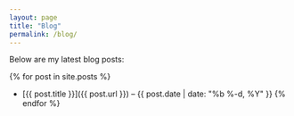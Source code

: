 ```yaml
---
layout: page
title: "Blog"
permalink: /blog/
---
```


Below are my latest blog posts:

{% for post in site.posts %}
  - [{{ post.title }}]({{ post.url }}) – {{ post.date | date: "%b %-d, %Y" }}
{% endfor %}
